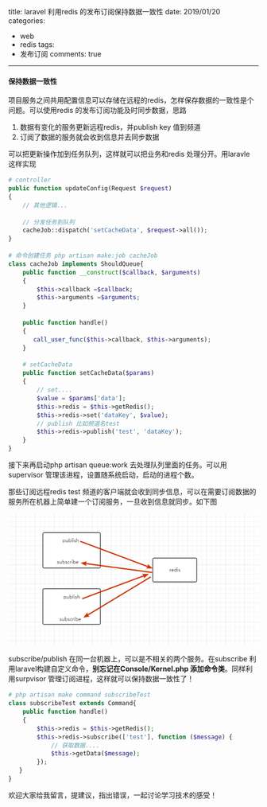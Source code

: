 title: laravel 利用redis 的发布订阅保持数据一致性
date: 2019/01/20
categories:
- web
- redis
tags:
- 发布订阅
comments: true
---

#### 保持数据一致性
项目服务之间共用配置信息可以存储在远程的redis，怎样保存数据的一致性是个问题。可以使用redis 的发布订阅功能及时同步数据，思路
1. 数据有变化的服务更新远程redis，并publish key 值到频道
2. 订阅了数据的服务就会收到信息并去同步数据

可以把更新操作加到任务队列，这样就可以把业务和redis 处理分开。用laravle 这样实现
```php
# controller 
public function updateConfig(Request $request)
{
    // 其他逻辑...

    // 分发任务到队列
    cacheJob::dispatch('setCacheData', $request->all());
}

# 命令创建任务 php artisan make:job cacheJob
class cacheJob implements ShouldQueue{
    public function __construct($callback, $arguments)
    {
        $this->callback =$callback;
        $this->arguments =$arguments;
    }

    public function handle()
    {
       call_user_func($this->callback, $this->arguments);
    }

    # setCacheData
    public function setCacheData($params)
    {
        // set....
        $value = $params['data'];
        $this->redis = $this->getRedis();
        $this->redis->set('dataKey', $value);
        // publish 比如频道名test
        $this->redis->publish('test', 'dataKey');        
    } 
}
```
接下来再启动php artisan queue:work 去处理队列里面的任务。可以用supervisor 管理该进程，设置随系统启动，启动的进程个数。

那些订阅远程redis test 频道的客户端就会收到同步信息，可以在需要订阅数据的服务所在机器上简单建一个订阅服务，一旦收到信息就同步。如下图

![subscribe1](/images/20190120/subscribe1.png)

subscribe/publish 在同一台机器上，可以是不相关的两个服务。在subscribe 利用laravel构建自定义命令，**别忘记在Console/Kernel.php 添加命令类**。同样利用surpvisor 管理订阅进程，这样就可以保持数据一致性了！
```php
# php artisan make command subscribeTest
class subscribeTest extends Command{
    public function handle()
    {
        $this->redis = $this->getRedis();
        $this->redis->subscribe(['test'], function ($message) {
            // 获取数据....
            $this->getData($message);
        });
   }
}
```


欢迎大家给我留言，提建议，指出错误，一起讨论学习技术的感受！